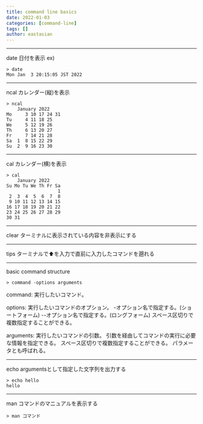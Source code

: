 ```yaml
---
title: command line basics
date: 2022-01-03
categories: [command-line]
tags: []
author: eastasian
---
```


***
date
日付を表示
ex)
```
> date
Mon Jan  3 20:15:05 JST 2022
```

***
ncal
カレンダー(縦)を表示
```
> ncal
    January 2022
Mo     3 10 17 24 31
Tu     4 11 18 25
We     5 12 19 26
Th     6 13 20 27
Fr     7 14 21 28
Sa  1  8 15 22 29
Su  2  9 16 23 30
```

***
cal
カレンダー(横)を表示
```
> cal
    January 2022
Su Mo Tu We Th Fr Sa
                   1
 2  3  4  5  6  7  8
 9 10 11 12 13 14 15
16 17 18 19 20 21 22
23 24 25 26 27 28 29
30 31
```

***
clear
ターミナルに表示されている内容を非表示にする

***
tips
ターミナルで⬆️を入力で直前に入力したコマンドを遡れる

***
basic command structure
```
> command -options arguments
```
command:
実行したいコマンド。

options:
実行したいコマンドのオプション。
-オプション名で指定する。(ショートフォーム)
--オプション名で指定する。(ロングフォーム)
スペース区切りで複数指定することができる。

arguments:
実行したいコマンドの引数。
引数を経由してコマンドの実行に必要な情報を指定できる。
スペース区切りで複数指定することができる。
パラメータとも呼ばれる。

***
echo
argumentsとして指定した文字列を出力する
```
> echo hello
hello
```

***
man
コマンドのマニュアルを表示する
```
> man コマンド
```

